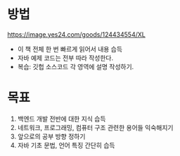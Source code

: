 # 방법
https://image.yes24.com/goods/124434554/XL
- 이 책 전체 한 번 빠르게 읽어서 내용 습득
- 자바 예제 코드는 전부 따라 작성한다.
- 복습: 깃헙 소스코드 각 영역에 설명 작성하기.

# 목표
1. 백엔드 개발 전반에 대한 지식 습득
2. 네트워크, 프로그래밍, 컴퓨터 구조 관련한 용어들 익숙해지기 
3. 앞으로의 공부 방향 정하기
4. 자바 기초 문법, 언어 특징 간단히 습득
